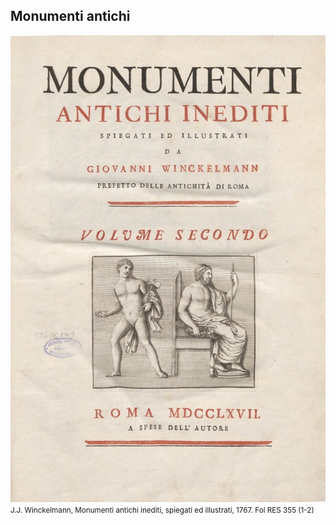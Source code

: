 ## Monumenti antichi

[![Foo](/img/doc18/doc18_1.jpg)](./document18.html)
<small style="text-align:center">J.J. Winckelmann, Monumenti antichi inediti, spiegati ed illustrati, 1767.	Fol RES 355 (1-2)</small>

